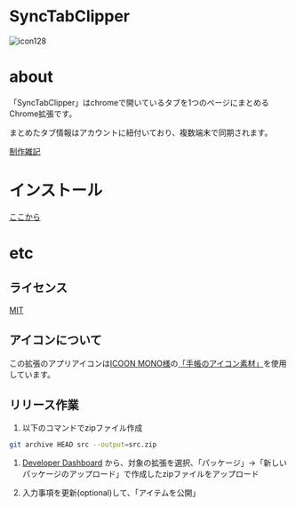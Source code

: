 # SyncTabClipper
![icon128](https://user-images.githubusercontent.com/1401147/77155751-59807c80-6ae1-11ea-8441-3d892eb15769.png)

# about

「SyncTabClipper」はchromeで開いているタブを1つのページにまとめるChrome拡張です。

まとめたタブ情報はアカウントに紐付いており、複数端末で同期されます。

[制作雑記](https://ik-fib.com/2020/03/synctabclipper/)

# インストール

[ここから](https://chrome.google.com/webstore/detail/synctabclipper/dlmommjngcoidankihhgklpoiknaabki)

# etc

## ライセンス

[MIT](https://github.com/ik11235/SyncTabClipper/blob/master/LICENSE)

## アイコンについて

この拡張のアプリアイコンは[ICOON MONO様](https://icooon-mono.com/)の[「手帳のアイコン素材」](https://icooon-mono.com/11138-%e6%89%8b%e5%b8%b3%e3%81%ae%e3%82%a2%e3%82%a4%e3%82%b3%e3%83%b3%e7%b4%a0%e6%9d%90/)を使用しています。

## リリース作業

1. 以下のコマンドでzipファイル作成

```sh
git archive HEAD src --output=src.zip
```
1. [Developer Dashboard](https://chrome.google.com/webstore/devconsole/) から、対象の拡張を選択、「パッケージ」→「新しいパッケージのアップロード」で作成したzipファイルをアップロード

1. 入力事項を更新(optional)して、「アイテムを公開」